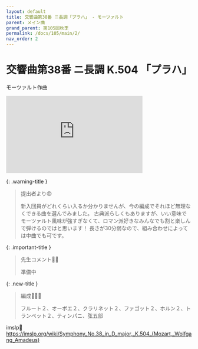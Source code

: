 ```yaml
---
layout: default
title: 交響曲第38番 ニ長調「プラハ」 - モーツァルト
parent: メイン曲
grand_parent: 第105回秋季
permalink: /docs/105/main/2/
nav_order: 2
---
```


# 交響曲第38番 ニ長調 K.504 「プラハ」

モーツァルト作曲

<iframe width="370" height="210" src="https://www.youtube.com/embed/xkN8UFNVVOo?si=2HU_hUUTFw8kBf1M" title="YouTube video player" frameborder="0" allow="accelerometer; autoplay; clipboard-write; encrypted-media; gyroscope; picture-in-picture; web-share" referrerpolicy="strict-origin-when-cross-origin" allowfullscreen></iframe>

{: .warning-title }
> 提出者より😍
>
> 新入団員がどれくらい入るか分かりませんが、今の編成でそれほど無理なくできる曲を選んでみました。
古典派らしくもありますが、いい意味でモーツァルト風味が強すぎなくて、ロマン派好きなみんなでも割と楽しんで弾けるのではと思います！
長さが30分弱なので、組み合わせによっては中曲でも可です。

{: .important-title }
> 先生コメント🤵‍♂️
>
> 準備中

{: .new-title }
> 編成🎻🎺🥁
>
> フルート２、オーボエ２、クラリネット２、ファゴット２、ホルン２、トランペット２、ティンパニ、弦五部

imslp🎼
<a href="https://imslp.org/wiki/Symphony_No.38_in_D_major,_K.504_(Mozart,_Wolfgang_Amadeus)">https://imslp.org/wiki/Symphony_No.38_in_D_major,_K.504_(Mozart,_Wolfgang_Amadeus)</a>